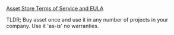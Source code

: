 [Asset Store Terms of Service and EULA](https://unity3d.com/ru/legal/as_terms)

TLDR; Buy asset once and use it in any number of projects in your company. Use it 'as-is' no warranties.